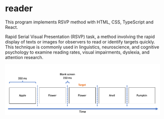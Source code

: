 # reader
This program implements RSVP method with HTML, CSS, TypeScript and React. 


Rapid Serial Visual Presentation (RSVP) task, a method involving the rapid display of texts or images for observers to read or identify targets quickly. This technique is commonly used in linguistics, neuroscience, and cognitive psychology to examine reading rates, visual impairments, dyslexia, and attention research.

![RSVP](https://github.com/nhmatsumoto/reader/blob/master/assets/img.png)
